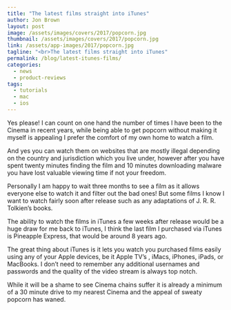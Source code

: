 ```yaml
---
title: "The latest films straight into iTunes"
author: Jon Brown
layout: post
image: /assets/images/covers/2017/popcorn.jpg
thumbnail: /assets/images/covers/2017/popcorn.jpg
link: /assets/app-images/2017/popcorn.jpg
tagline: "<br>The latest films straight into iTunes"
permalink: /blog/latest-itunes-films/
categories:
  - news
  - product-reviews
tags:
  - tutorials
  - mac
  - ios
---
```

Yes please! I can count on one hand the number of times I have been to the Cinema in recent years, while being able to get popcorn without making it myself is appealing I prefer the comfort of my own home to watch a film.

And yes you can watch them on websites that are mostly illegal depending on the country and jurisdiction which you live under, however after you have spent twenty minutes finding the film and 10 minutes downloading malware you have lost valuable viewing time if not your freedom.

Personally I am happy to wait three months to see a film as it allows everyone else to watch it and filter out the bad ones! But some films I know I want to watch fairly soon after release such as any adaptations of J. R. R. Tolkien’s books.

The ability to watch the films in iTunes a few weeks after release would be a huge draw for me back to iTunes, I think the last film I purchased via iTunes is Pineapple Express, that would be around 8 years ago.

The great thing about iTunes is it lets you watch you purchased films easily using any of your Apple devices, be it Apple TV’s , iMacs, iPhones, iPads, or MacBooks. I don’t need to remember any additional usernames and passwords and the quality of the video stream is always top notch.

While it will be a shame to see Cinema chains suffer it is already a minimum of a 30 minute drive to my nearest Cinema and the appeal of sweaty popcorn has waned.
